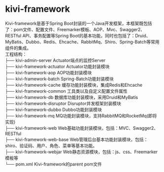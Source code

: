 # kivi-framework
Kivi-framework是基于Spring Boot封装的一个Java开发框架，本框架既包括了：pom文件、配置文件、Freemarker模板、AOP、Mvc、Swagger2、RESTful API、事务配置等Spring Boot的基本功能，同时也包括了：Druid、MyBatis、Dubbo、Redis、Ehcache、RabbitMq、Shiro、Spring-Batch等常用组件的集成。</br>
工程结构：</br>
├── kivi-admin-server               Actuator端点的监控Server</br>
├── kivi-framework-actuator         Actuator功能封装模块</br>
├── kivi-framework-aop              AOP功能封装模块</br>
├── kivi-framework-batch            Spring-Batch功能封装模块</br>
├── kivi-framework-cache            缓存功能封装模块，集成Redis和Ehcache</br>
├── kivi-framework-common           工具类以及自定义配置文件属性</br>
├── kivi-framework-db               数据库功能封装模块，采用Druid和MyBatis</br>
├── kivi-framework-disruptor        Disruptor并发框架封装模块</br>
├── kivi-framework-dubbo            Dubbo功能封装模块</br>
├── kivi-framework-mq               MQ功能封装模块，支持RabbitMQ和RocketMq(即将实现)</br>
├── kivi-framework-web              Web基础功能封装模块，包括：MVC、Swagger2、RESTful</br>
├── kivi-framework-web-base         Web管理后台基本功能封装模块，包括：shiro、验证码、用户、角色、菜单等基本功能。</br>
├── kivi-framework-webjar           Web静态资源模块，包括：js、css、Freemarker模板等</br>
└── pom.xml                         Kivi-framework的parent pom文件</br>

